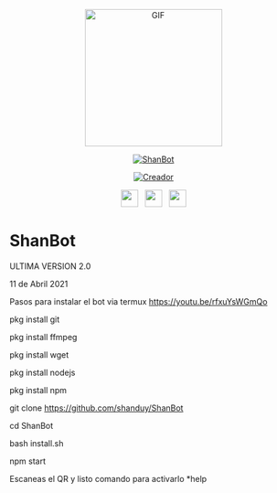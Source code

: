 <p align="center">
<img src="https://media.giphy.com/media/1dJWnCZBCE7gcFwLvk/giphy.gif" alt="GIF" width="240" height="240"/>
</p>
<p align="center">
<a href="#"><img title="ShanBot" src="https://img.shields.io/badge/ShanBot -green?colorA=%23ff0000&colorB=%23017e40&style=for-the-badge"></a>
</p>
<p align="center">
<a href="https://github.com/shanduy"><img title="Creador" src="https://img.shields.io/badge/Author-Shanduy-red.svg?style=for-the-badge&logo=github"></a>
</p>
 
<p align='center'>
   <a href="https://www.instagram.com/thepavos/"><img height="30" src="https://github.com/shanduy/ShanBot/blob/main/temples/580b57fcd9996e24bc43c521.png?raw=true"></a>&nbsp;&nbsp;
   <a href="https://www.youtube.com/channel/UCbNOLyHAy-SL4D9iz9Oi0lw"><img height="30" src="https://github.com/shanduy/ShanBot/blob/main/temples/youtube-logo-6-2.png?raw=true"></a>&nbsp;&nbsp;
   <a href="https://www.facebook.com/tobz2k19"><img height="30" src="https://github.com/shanduy/ShanBot/blob/main/temples/d9d97d48264770f85d35c208f279152c.png?raw=true"></a>
</P>



# ShanBot
ULTIMA VERSION 2.0

11 de Abril 2021

Pasos para instalar el bot via termux
https://youtu.be/rfxuYsWGmQo

pkg install git

pkg install ffmpeg

pkg install wget

pkg install nodejs

pkg install npm

git clone https://github.com/shanduy/ShanBot

cd ShanBot

bash install.sh

npm start

Escaneas el QR y listo comando para activarlo  *help
